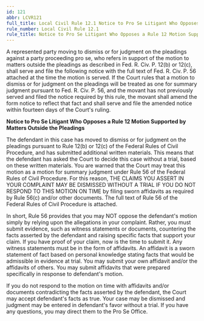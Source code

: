 ```yaml
---
id: 121
abbr: LCVR121
full_title: Local Civil Rule 12.1 Notice to Pro Se Litigant Who Opposes a Rule 12 Motion Supported by Matters Outside the Pleadings
rule_number: Local Civil Rule 12.1
rule_title: Notice to Pro Se Litigant Who Opposes a Rule 12 Motion Supported by Matters Outside the Pleadings
---
```


A represented party moving to dismiss or for judgment on the pleadings against a party
proceeding pro se, who refers in support of the motion to matters outside the pleadings as described in
Fed. R. Civ. P. 12(b) or 12(c), shall serve and file the following notice with the full text of Fed. R. Civ.
P. 56 attached at the time the motion is served. If the Court rules that a motion to dismiss or for
judgment on the pleadings will be treated as one for summary judgment pursuant to Fed. R. Civ. P. 56,
and the movant has not previously served and filed the notice required by this rule, the movant shall
amend the form notice to reflect that fact and shall serve and file the amended notice within fourteen days of the Court's ruling.

__Notice to Pro Se Litigant Who Opposes a Rule 12 Motion Supported by Matters Outside the
Pleadings__

The defendant in this case has moved to dismiss or for judgment on the pleadings pursuant to
Rule 12(b) or 12(c) of the Federal Rules of Civil Procedure, and has submitted additional written
materials. This means that the defendant has asked the Court to decide this case without a trial,
based on these written materials. You are warned that the Court may treat this motion as a motion
for summary judgment under Rule 56 of the Federal Rules of Civil Procedure. For this reason, THE
CLAIMS YOU ASSERT IN YOUR COMPLAINT MAY BE DISMISSED WITHOUT A TRIAL IF
YOU DO NOT RESPOND TO THIS MOTION ON TIME by filing sworn affidavits as required by Rule 56(c) and/or other documents. The full text of Rule 56 of the Federal Rules of Civil Procedure
is attached.

In short, Rule 56 provides that you may NOT oppose the defendant's motion simply by relying
upon the allegations in your complaint. Rather, you must submit evidence, such as witness
statements or documents, countering the facts asserted by the defendant and raising specific facts that support your claim. If you have proof of your claim, now is the time to submit it. Any witness
statements must be in the form of affidavits. An affidavit is a sworn statement of fact based on
personal knowledge stating facts that would be admissible in evidence at trial. You may submit your
own affidavit and/or the affidavits of others. You may submit affidavits that were prepared
specifically in response to defendant's motion.

If you do not respond to the motion on time with affidavits and/or documents contradicting
the facts asserted by the defendant, the Court may accept defendant's facts as true. Your case may be
dismissed and judgment may be entered in defendant's favor without a trial.
If you have any questions, you may direct them to the Pro Se Office.
